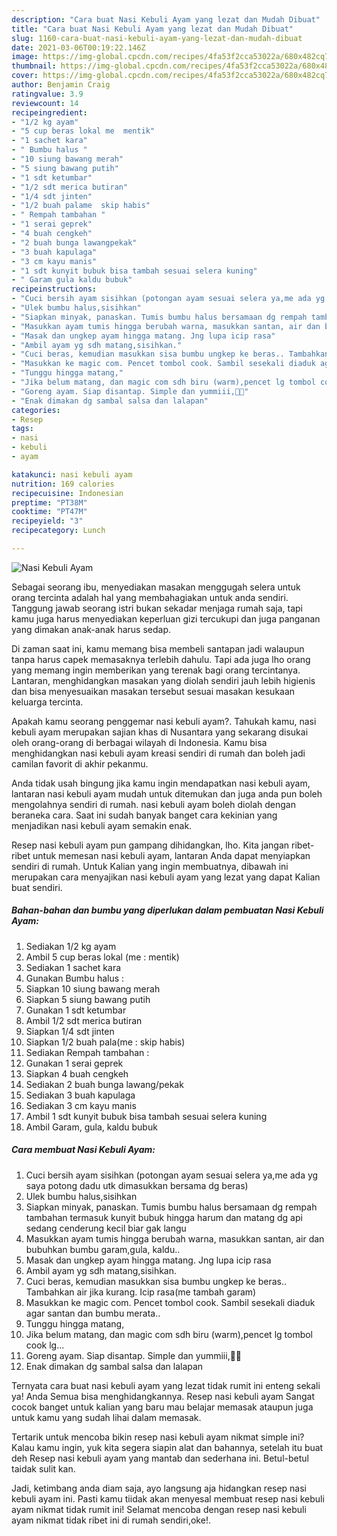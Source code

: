 ```yaml
---
description: "Cara buat Nasi Kebuli Ayam yang lezat dan Mudah Dibuat"
title: "Cara buat Nasi Kebuli Ayam yang lezat dan Mudah Dibuat"
slug: 1160-cara-buat-nasi-kebuli-ayam-yang-lezat-dan-mudah-dibuat
date: 2021-03-06T00:19:22.146Z
image: https://img-global.cpcdn.com/recipes/4fa53f2cca53022a/680x482cq70/nasi-kebuli-ayam-foto-resep-utama.jpg
thumbnail: https://img-global.cpcdn.com/recipes/4fa53f2cca53022a/680x482cq70/nasi-kebuli-ayam-foto-resep-utama.jpg
cover: https://img-global.cpcdn.com/recipes/4fa53f2cca53022a/680x482cq70/nasi-kebuli-ayam-foto-resep-utama.jpg
author: Benjamin Craig
ratingvalue: 3.9
reviewcount: 14
recipeingredient:
- "1/2 kg ayam"
- "5 cup beras lokal me  mentik"
- "1 sachet kara"
- " Bumbu halus "
- "10 siung bawang merah"
- "5 siung bawang putih"
- "1 sdt ketumbar"
- "1/2 sdt merica butiran"
- "1/4 sdt jinten"
- "1/2 buah palame  skip habis"
- " Rempah tambahan "
- "1 serai geprek"
- "4 buah cengkeh"
- "2 buah bunga lawangpekak"
- "3 buah kapulaga"
- "3 cm kayu manis"
- "1 sdt kunyit bubuk bisa tambah sesuai selera kuning"
- " Garam gula kaldu bubuk"
recipeinstructions:
- "Cuci bersih ayam sisihkan (potongan ayam sesuai selera ya,me ada yg saya potong dadu utk dimasukkan bersama dg beras)"
- "Ulek bumbu halus,sisihkan"
- "Siapkan minyak, panaskan. Tumis bumbu halus bersamaan dg rempah tambahan termasuk kunyit bubuk hingga harum dan matang dg api sedang cenderung kecil biar gak langu"
- "Masukkan ayam tumis hingga berubah warna, masukkan santan, air dan bubuhkan bumbu garam,gula, kaldu.."
- "Masak dan ungkep ayam hingga matang. Jng lupa icip rasa"
- "Ambil ayam yg sdh matang,sisihkan."
- "Cuci beras, kemudian masukkan sisa bumbu ungkep ke beras.. Tambahkan air jika kurang. Icip rasa(me tambah garam)"
- "Masukkan ke magic com. Pencet tombol cook. Sambil sesekali diaduk agar santan dan bumbu merata.."
- "Tunggu hingga matang,"
- "Jika belum matang, dan magic com sdh biru (warm),pencet lg tombol cook lg..."
- "Goreng ayam. Siap disantap. Simple dan yummiii,🤤🤤"
- "Enak dimakan dg sambal salsa dan lalapan"
categories:
- Resep
tags:
- nasi
- kebuli
- ayam

katakunci: nasi kebuli ayam 
nutrition: 169 calories
recipecuisine: Indonesian
preptime: "PT38M"
cooktime: "PT47M"
recipeyield: "3"
recipecategory: Lunch

---
```



![Nasi Kebuli Ayam](https://img-global.cpcdn.com/recipes/4fa53f2cca53022a/680x482cq70/nasi-kebuli-ayam-foto-resep-utama.jpg)

Sebagai seorang ibu, menyediakan masakan menggugah selera untuk orang tercinta adalah hal yang membahagiakan untuk anda sendiri. Tanggung jawab seorang istri bukan sekadar menjaga rumah saja, tapi kamu juga harus menyediakan keperluan gizi tercukupi dan juga panganan yang dimakan anak-anak harus sedap.

Di zaman  saat ini, kamu memang bisa membeli santapan jadi walaupun tanpa harus capek memasaknya terlebih dahulu. Tapi ada juga lho orang yang memang ingin memberikan yang terenak bagi orang tercintanya. Lantaran, menghidangkan masakan yang diolah sendiri jauh lebih higienis dan bisa menyesuaikan masakan tersebut sesuai masakan kesukaan keluarga tercinta. 



Apakah kamu seorang penggemar nasi kebuli ayam?. Tahukah kamu, nasi kebuli ayam merupakan sajian khas di Nusantara yang sekarang disukai oleh orang-orang di berbagai wilayah di Indonesia. Kamu bisa menghidangkan nasi kebuli ayam kreasi sendiri di rumah dan boleh jadi camilan favorit di akhir pekanmu.

Anda tidak usah bingung jika kamu ingin mendapatkan nasi kebuli ayam, lantaran nasi kebuli ayam mudah untuk ditemukan dan juga anda pun boleh mengolahnya sendiri di rumah. nasi kebuli ayam boleh diolah dengan beraneka cara. Saat ini sudah banyak banget cara kekinian yang menjadikan nasi kebuli ayam semakin enak.

Resep nasi kebuli ayam pun gampang dihidangkan, lho. Kita jangan ribet-ribet untuk memesan nasi kebuli ayam, lantaran Anda dapat menyiapkan sendiri di rumah. Untuk Kalian yang ingin membuatnya, dibawah ini merupakan cara menyajikan nasi kebuli ayam yang lezat yang dapat Kalian buat sendiri.

<!--inarticleads1-->

##### Bahan-bahan dan bumbu yang diperlukan dalam pembuatan Nasi Kebuli Ayam:

1. Sediakan 1/2 kg ayam
1. Ambil 5 cup beras lokal (me : mentik)
1. Sediakan 1 sachet kara
1. Gunakan  Bumbu halus :
1. Siapkan 10 siung bawang merah
1. Siapkan 5 siung bawang putih
1. Gunakan 1 sdt ketumbar
1. Ambil 1/2 sdt merica butiran
1. Siapkan 1/4 sdt jinten
1. Siapkan 1/2 buah pala(me : skip habis)
1. Sediakan  Rempah tambahan :
1. Gunakan 1 serai geprek
1. Siapkan 4 buah cengkeh
1. Sediakan 2 buah bunga lawang/pekak
1. Sediakan 3 buah kapulaga
1. Sediakan 3 cm kayu manis
1. Ambil 1 sdt kunyit bubuk bisa tambah sesuai selera kuning
1. Ambil  Garam, gula, kaldu bubuk




<!--inarticleads2-->

##### Cara membuat Nasi Kebuli Ayam:

1. Cuci bersih ayam sisihkan (potongan ayam sesuai selera ya,me ada yg saya potong dadu utk dimasukkan bersama dg beras)
1. Ulek bumbu halus,sisihkan
1. Siapkan minyak, panaskan. Tumis bumbu halus bersamaan dg rempah tambahan termasuk kunyit bubuk hingga harum dan matang dg api sedang cenderung kecil biar gak langu
1. Masukkan ayam tumis hingga berubah warna, masukkan santan, air dan bubuhkan bumbu garam,gula, kaldu..
1. Masak dan ungkep ayam hingga matang. Jng lupa icip rasa
1. Ambil ayam yg sdh matang,sisihkan.
1. Cuci beras, kemudian masukkan sisa bumbu ungkep ke beras.. Tambahkan air jika kurang. Icip rasa(me tambah garam)
1. Masukkan ke magic com. Pencet tombol cook. Sambil sesekali diaduk agar santan dan bumbu merata..
1. Tunggu hingga matang,
1. Jika belum matang, dan magic com sdh biru (warm),pencet lg tombol cook lg...
1. Goreng ayam. Siap disantap. Simple dan yummiii,🤤🤤
1. Enak dimakan dg sambal salsa dan lalapan




Ternyata cara buat nasi kebuli ayam yang lezat tidak rumit ini enteng sekali ya! Anda Semua bisa menghidangkannya. Resep nasi kebuli ayam Sangat cocok banget untuk kalian yang baru mau belajar memasak ataupun juga untuk kamu yang sudah lihai dalam memasak.

Tertarik untuk mencoba bikin resep nasi kebuli ayam nikmat simple ini? Kalau kamu ingin, yuk kita segera siapin alat dan bahannya, setelah itu buat deh Resep nasi kebuli ayam yang mantab dan sederhana ini. Betul-betul taidak sulit kan. 

Jadi, ketimbang anda diam saja, ayo langsung aja hidangkan resep nasi kebuli ayam ini. Pasti kamu tiidak akan menyesal membuat resep nasi kebuli ayam nikmat tidak rumit ini! Selamat mencoba dengan resep nasi kebuli ayam nikmat tidak ribet ini di rumah sendiri,oke!.

